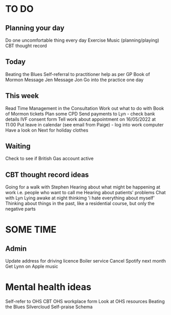 # TO DO
## Planning your day
Do one uncomfortable thing every day
Exercise
Music (planning/playing)
CBT thought record

## Today
Beating the Blues
Self-referral to practitioner help as per GP
Book of Mormon
Message Jen
Message Jon 
Go into the practice one day

## This week
Read Time Management in the Consultation
Work out what to do with Book of Mormon tickets
Plan some CPD
Send payments to Lyn - check bank details
IVF consent form
Tell work about appointment on 16/05/2022 at 11:00
Put leave in calendar (see email from Paige) - log into work computer
Have a look on Next for holiday clothes

## Waiting
Check to see if British Gas account active


## CBT thought record ideas
Going for a walk with Stephen
Hearing about what might be happening at work i.e. people who want to call me
Hearing about patients' problems
Chat with Lyn
Lying awake at night thinkimg 'i hate everything about myself'
Thinking about things in the past, like a residential course, but only the negative parts












# SOME  TIME
## Admin
Update address for driving licence
Boiler service
Cancel Spotify next month
Get Lynn on Apple music

# Mental health ideas
Self-refer to OHS CBT
OHS workplace form
Look at OHS resources
Beating the Blues
Silvercloud
Self-praise
Schema


